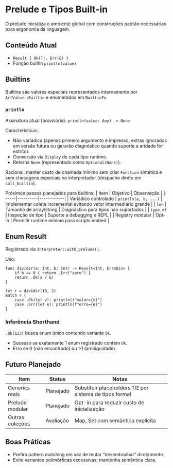# Prelude e Tipos Built-in

O prelude inicializa o ambiente global com construções padrão necessárias para ergonomia da linguagem.

## Conteúdo Atual
- `Result { Ok(T), Err(E) }`
- Função builtin `println(value)`

## Builtins
Builtins são valores especiais representados internamente por `ArtValue::Builtin` e enumerados em `BuiltinFn`.

### `println`
Assinatura atual (provisória): `println(value: Any) -> None`

Características:
- Não variádica (apenas primeiro argumento é impresso; extras ignorados em versão futura ou gerarão diagnóstico quando suporte a aridade for estrito).
- Conversão via `Display` de cada tipo runtime.
- Retorna `None` (representado como `Optional(None)`).

Racional: manter custo de chamada mínimo sem criar `Function` sintética e sem checagens especiais no interpretador (despacho direto em `call_builtin`).

Próximos passos planejados para builtins:
| Item | Objetivo | Observação |
|------|----------|------------|
| Variádico controlado | `println(a, b, ...)` | Implementar coleta incremental evitando vetor intermediário grande |
| `len` | Tamanho de array/string | Diagnóstico para tipos não suportados |
| `type_of` | Inspeção de tipo | Suporte a debugging e REPL |
| Registry modular | Opt-in | Permitir runtime mínimo para scripts embed |

## Enum Result
Registrado via `Interpreter::with_prelude()`.

Uso:
```
func dividir(a: Int, b: Int) -> Result<Int, ErroDiv> {
    if b == 0 { return .Err("zero") }
    return .Ok(a / b)
}

let r = dividir(10, 2)
match r {
    case .Ok(let v): println(f"valor={v}")
    case .Err(let e): println(f"erro={e}")
}
```

### Inferência Shorthand
`.Ok(123)` busca enum único contendo variante `Ok`.
- Sucesso se exatamente 1 enum registrado contém `Ok`.
- Erro se 0 (não encontrado) ou >1 (ambiguidade).

## Futuro Planejado
| Item | Status | Notas |
|------|--------|-------|
| Generics reais | Planejado | Substituir placeholders `T`/`E` por sistema de tipos formal |
| Prelude modular | Planejado | Opt-in para reduzir custo de inicialização |
| Outras coleções | Avaliação | Map, Set com semântica explícita |

## Boas Práticas
- Prefira pattern matching em vez de tentar “desembrulhar” diretamente.
- Evite variantes polimórficas excessivas; mantenha semântica clara.
